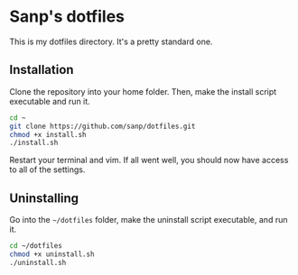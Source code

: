 # Sanp's dotfiles

This is my dotfiles directory. It's a pretty standard one.

## Installation

Clone the repository into your home folder. Then, make the install script
executable and run it.

```bash
cd ~
git clone https://github.com/sanp/dotfiles.git
chmod +x install.sh
./install.sh
```

Restart your terminal and vim. If all went well, you should now have access to
all of the settings.

## Uninstalling

Go into the `~/dotfiles` folder, make the uninstall script executable, and run
it.

```bash
cd ~/dotfiles
chmod +x uninstall.sh
./uninstall.sh
```
